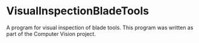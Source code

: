 # VisualInspectionBladeTools
A program for visual inspection of blade tools. This program was written as part of the Computer Vision project.
